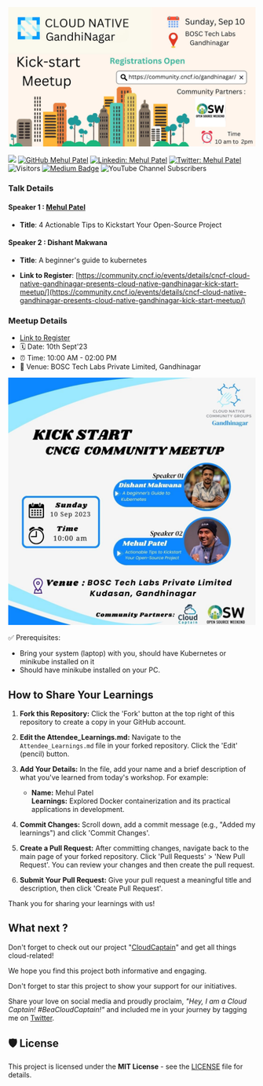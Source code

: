 ![CNCG Gandhinagar Meetup - Sept'23](./Images/event-cover.jpeg)

[![](https://img.shields.io/badge/Mehul-Patel-brightgreen.svg?colorB=00ff00)](https://www.nomadicmehul.com)
[![GitHub Mehul Patel](https://img.shields.io/github/followers/nomadicmehul?label=follow&style=social)](https://github.com/nomadicmehul)
[![Linkedin: Mehul Patel](https://img.shields.io/badge/-Mehul%20Patel-blue?style=flat-square&logo=Linkedin&logoColor=white&link=https://www.linkedin.com/in/nomadicmehul/)](https://www.linkedin.com/in/nomadicmehul/)
[![Twitter: Mehul Patel](https://img.shields.io/twitter/follow/nomadicmehul?style=social)](https://twitter.com/nomadicmehul)
![Visitors](https://visitor-badge.glitch.me/badge?page_id=nomadicmehul&left_color=gray&right_color=blue)
[![Medium Badge](https://img.shields.io/badge/-@Mehul%20Patel-black?style=flat-square&labelColor=000000&logo=Medium&link=https://medium.com/@nomadicmehul)](https://medium.com/@nomadicmehul)
![YouTube Channel Subscribers](https://img.shields.io/youtube/channel/subscribers/UCsbKUys6gsLn0lQbkIshIIQ)


### Talk Details 

#### Speaker 1 : [Mehul Patel](https://twitter.com/NomadicMehul)

* **Title**: 4 Actionable Tips to Kickstart Your Open-Source Project

#### Speaker 2 : Dishant Makwana

* **Title**: A beginner's guide to kubernetes

* **Link to Register**: [https://community.cncf.io/events/details/cncf-cloud-native-gandhinagar-presents-cloud-native-gandhinagar-kick-start-meetup/](https://community.cncf.io/events/details/cncf-cloud-native-gandhinagar-presents-cloud-native-gandhinagar-kick-start-meetup/)


### Meetup Details 

* [Link to Register](https://community.cncf.io/events/details/cncf-cloud-native-gandhinagar-presents-cloud-native-gandhinagar-kick-start-meetup/)
* 🗓️ Date: 10th Sept'23
* ⏰ Time: 10:00 AM - 02:00 PM
* 🏢 Venue: BOSC Tech Labs Private Limited, Gandhinagar


![](./Images/speaker-cover.jpeg)

✅ Prerequisites:
- Bring your system (laptop) with you, should have Kubernetes or minikube installed on it
- Should have minikube installed on your PC. 

## How to Share Your Learnings

1. **Fork this Repository:**
   Click the 'Fork' button at the top right of this repository to create a copy in your GitHub account.

2. **Edit the Attendee_Learnings.md:**
   Navigate to the `Attendee_Learnings.md` file in your forked repository. Click the 'Edit' (pencil) button.

3. **Add Your Details:**
   In the file, add your name and a brief description of what you've learned from today's workshop. For example:
   
   - **Name:** Mehul Patel <br>
     **Learnings:** Explored Docker containerization and its practical applications in development.

4. **Commit Changes:**
   Scroll down, add a commit message (e.g., "Added my learnings") and click 'Commit Changes'.

5. **Create a Pull Request:**
   After committing changes, navigate back to the main page of your forked repository. Click 'Pull Requests' > 'New Pull Request'. You can review your changes and then create the pull request.

6. **Submit Your Pull Request:**
   Give your pull request a meaningful title and description, then click 'Create Pull Request'.

Thank you for sharing your learnings with us!

<!-- TOC -->

## What next ? 

Don't forget to check out our project "[CloudCaptain](https://github.com/nomadicmehul/CloudCaptain)" and get all things cloud-related!  

We hope you find this project both informative and engaging.

Don't forget to star this project to show your support for our initiatives. 

Share your love on social media and proudly proclaim, *"Hey, I am a Cloud Captain! #BeaCloudCaptain!"* and included me in your journey by tagging me on [Twitter](https://twitter.com/NomadicMehul). 

<!-- TOC -->

## 🛡️ License

This project is licensed under the **MIT License** - see the [LICENSE](LICENSE) file for details.

